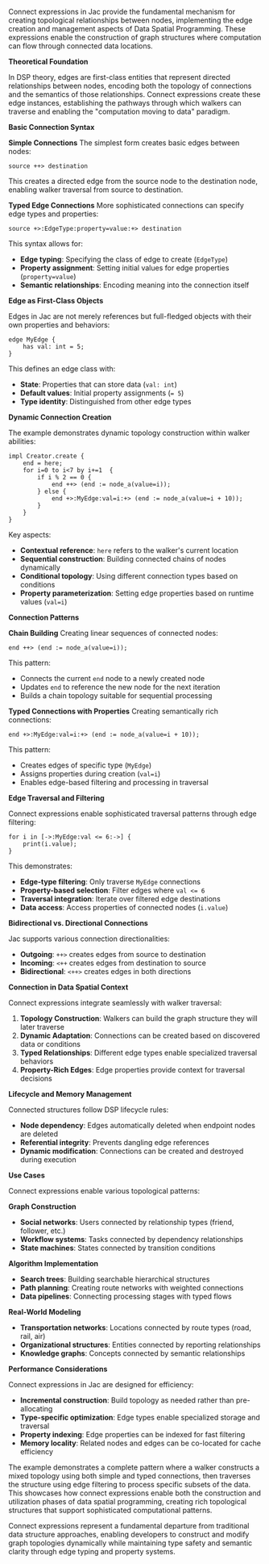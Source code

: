 Connect expressions in Jac provide the fundamental mechanism for creating topological relationships between nodes, implementing the edge creation and management aspects of Data Spatial Programming. These expressions enable the construction of graph structures where computation can flow through connected data locations.

**Theoretical Foundation**

In DSP theory, edges are first-class entities that represent directed relationships between nodes, encoding both the topology of connections and the semantics of those relationships. Connect expressions create these edge instances, establishing the pathways through which walkers can traverse and enabling the "computation moving to data" paradigm.

**Basic Connection Syntax**

**Simple Connections**
The simplest form creates basic edges between nodes:
```jac
source ++> destination
```

This creates a directed edge from the source node to the destination node, enabling walker traversal from source to destination.

**Typed Edge Connections**
More sophisticated connections can specify edge types and properties:
```jac
source +>:EdgeType:property=value:+> destination
```

This syntax allows for:
- **Edge typing**: Specifying the class of edge to create (`EdgeType`)
- **Property assignment**: Setting initial values for edge properties (`property=value`)
- **Semantic relationships**: Encoding meaning into the connection itself

**Edge as First-Class Objects**

Edges in Jac are not merely references but full-fledged objects with their own properties and behaviors:

```jac
edge MyEdge {
    has val: int = 5;
}
```

This defines an edge class with:
- **State**: Properties that can store data (`val: int`)
- **Default values**: Initial property assignments (`= 5`)
- **Type identity**: Distinguished from other edge types

**Dynamic Connection Creation**

The example demonstrates dynamic topology construction within walker abilities:

```jac
impl Creator.create {
    end = here;
    for i=0 to i<7 by i+=1  {
        if i % 2 == 0 {
            end ++> (end := node_a(value=i));
        } else {
            end +>:MyEdge:val=i:+> (end := node_a(value=i + 10));
        }
    }
}
```

Key aspects:
- **Contextual reference**: `here` refers to the walker's current location
- **Sequential construction**: Building connected chains of nodes dynamically
- **Conditional topology**: Using different connection types based on conditions
- **Property parameterization**: Setting edge properties based on runtime values (`val=i`)

**Connection Patterns**

**Chain Building**
Creating linear sequences of connected nodes:
```jac
end ++> (end := node_a(value=i));
```

This pattern:
- Connects the current `end` node to a newly created node
- Updates `end` to reference the new node for the next iteration
- Builds a chain topology suitable for sequential processing

**Typed Connections with Properties**
Creating semantically rich connections:
```jac
end +>:MyEdge:val=i:+> (end := node_a(value=i + 10));
```

This pattern:
- Creates edges of specific type (`MyEdge`)
- Assigns properties during creation (`val=i`)
- Enables edge-based filtering and processing in traversal

**Edge Traversal and Filtering**

Connect expressions enable sophisticated traversal patterns through edge filtering:

```jac
for i in [->:MyEdge:val <= 6:->] {
    print(i.value);
}
```

This demonstrates:
- **Edge-type filtering**: Only traverse `MyEdge` connections
- **Property-based selection**: Filter edges where `val <= 6`
- **Traversal integration**: Iterate over filtered edge destinations
- **Data access**: Access properties of connected nodes (`i.value`)

**Bidirectional vs. Directional Connections**

Jac supports various connection directionalities:
- **Outgoing**: `++>` creates edges from source to destination
- **Incoming**: `<++` creates edges from destination to source  
- **Bidirectional**: `<++>` creates edges in both directions

**Connection in Data Spatial Context**

Connect expressions integrate seamlessly with walker traversal:

1. **Topology Construction**: Walkers can build the graph structure they will later traverse
2. **Dynamic Adaptation**: Connections can be created based on discovered data or conditions
3. **Typed Relationships**: Different edge types enable specialized traversal behaviors
4. **Property-Rich Edges**: Edge properties provide context for traversal decisions

**Lifecycle and Memory Management**

Connected structures follow DSP lifecycle rules:
- **Node dependency**: Edges automatically deleted when endpoint nodes are deleted
- **Referential integrity**: Prevents dangling edge references
- **Dynamic modification**: Connections can be created and destroyed during execution

**Use Cases**

Connect expressions enable various topological patterns:

**Graph Construction**
- **Social networks**: Users connected by relationship types (friend, follower, etc.)
- **Workflow systems**: Tasks connected by dependency relationships
- **State machines**: States connected by transition conditions

**Algorithm Implementation**
- **Search trees**: Building searchable hierarchical structures
- **Path planning**: Creating route networks with weighted connections
- **Data pipelines**: Connecting processing stages with typed flows

**Real-World Modeling**
- **Transportation networks**: Locations connected by route types (road, rail, air)
- **Organizational structures**: Entities connected by reporting relationships
- **Knowledge graphs**: Concepts connected by semantic relationships

**Performance Considerations**

Connect expressions in Jac are designed for efficiency:
- **Incremental construction**: Build topology as needed rather than pre-allocating
- **Type-specific optimization**: Edge types enable specialized storage and traversal
- **Property indexing**: Edge properties can be indexed for fast filtering
- **Memory locality**: Related nodes and edges can be co-located for cache efficiency

The example demonstrates a complete pattern where a walker constructs a mixed topology using both simple and typed connections, then traverses the structure using edge filtering to process specific subsets of the data. This showcases how connect expressions enable both the construction and utilization phases of data spatial programming, creating rich topological structures that support sophisticated computational patterns.

Connect expressions represent a fundamental departure from traditional data structure approaches, enabling developers to construct and modify graph topologies dynamically while maintaining type safety and semantic clarity through edge typing and property systems.

